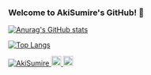 ### Welcome to AkiSumire's GitHub! 👋


[![Anurag's GitHub stats](https://github-readme-stats.vercel.app/api?username=AkiSumire&show_icons=true)](https://github.com/anuraghazra/github-readme-stats)

[![Top Langs](https://github-readme-stats.vercel.app/api/top-langs/?username=anuraghazra&layout=compact)](https://github.com/anuraghazra/github-readme-stats)



<p align="left">
  <a href="https://github.com/AkiSumire/AkiSumire/">
    <img src="https://komarev.com/ghpvc/?username=AkiSumire" alt="AkiSumire" />
  </a>
  <a href="http://twitter.com/_akisumire">
    <img height="20" src="https://img.shields.io/twitter/follow/_akisumire?label=Twitter&logo=twitter&style=flat" />
  </a>
  <a href="https://www.reddit.com/user/AkiSumire">
    <img height="20" src="https://img.shields.io/reddit/user-karma/combined/AkiSumire?label=Reddit&logo=reddit&style=flat" />
  </a>
  
</p>
<!--
**AkiSumire/AkiSumire** is a ✨ _special_ ✨ repository because its `README.md` (this file) appears on your GitHub profile.

Here are some ideas to get you started:

- 🔭 I’m currently working on ...
- 🌱 I’m currently learning ...
- 👯 I’m looking to collaborate on ...
- 🤔 I’m looking for help with ...
- 💬 Ask me about ...
- 📫 How to reach me: ...
- 😄 Pronouns: ...
- ⚡ Fun fact: ...
-->
